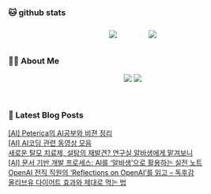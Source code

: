 
###  🐱 github stats  

<div id="main" align="center">
    <img src="https://github-readme-stats.vercel.app/api?username=peterica&count_private=true&show_icons=true&theme=radical"
        style="height: auto; margin-left: 20px; margin-right: 20px; padding: 10px;"/>
    <img src="https://github-readme-stats.vercel.app/api/top-langs/?username=peterica&layout=compact"   
        style="height: auto; margin-left: 20px; margin-right: 20px; padding: 10px;"/>
</div>

###  💁‍♀️ About Me  
<p align="center">
    <a href="https://peterica.tistory.com/"><img src="https://img.shields.io/badge/Blog-FF5722?style=flat-square&logo=Blogger&logoColor=white"/></a>
    <a href="mailto:ilovefran.ofm@gmail.com"><img src="https://img.shields.io/badge/Gmail-d14836?style=flat-square&logo=Gmail&logoColor=white&link=ilovefran.ofm@gmail.com"/></a>
</p>

<br>

### 📕 Latest Blog Posts   

<a href ="https://peterica.tistory.com/761"> [AI] Peterica의 AI공부와 비젼 정리 </a> <br>
<a href ="https://peterica.tistory.com/971"> [AI] AI코딩 관련 동영상 모음 </a> <br>
<a href ="https://peterica.tistory.com/970"> 새로운 탈모 치료제, 설탕의 재발견? 연구실 알바생에게 맡겨보니 </a> <br>
<a href ="https://peterica.tistory.com/968"> [AI] 문서 기반 개발 프로세스: AI를 &lsquo;알바생&rsquo;으로 활용하는 실전 노트 </a> <br>
<a href ="https://peterica.tistory.com/969"> OpenAI 전직 직원의 &lsquo;Reflections on OpenAI&rsquo;를 읽고 &ndash; 독후감 </a> <br>
<a href ="https://peterica.tistory.com/967"> 올리브유 다이어트 효과와 제대로 먹는 법 </a> <br>
